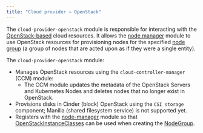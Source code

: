 ```yaml
---
title: "Cloud provider — OpenStack"
---
```


The `cloud-provider-openstack` module is responsible for interacting with the [OpenStack-based](https://www.openstack.org/) cloud resources. It allows the [node manager](../../modules/node-manager/) module to use OpenStack resources for provisioning nodes for the specified [node group](../../modules/node-manager/cr.html#nodegroup) (a group of nodes that are acted upon as if they were a single entity).

The `cloud-provider-openstack` module:
- Manages OpenStack resources using the `cloud-controller-manager` (CCM) module:
  * The CCM module updates the metadata of the  OpenStack Servers and Kubernetes Nodes and deletes nodes that no longer exist in OpenStack.
- Provisions disks in Cinder (block) OpenStack using the `CSI storage` component; Manilla (shared filesystem service) is not supported yet.
- Registers with the [node-manager](../../modules/node-manager/) module so that [OpenStackInstanceClasses](cr.html#openstackinstanceclass) can be used when creating the [NodeGroup](../../modules/node-manager/cr.html#nodegroup).
